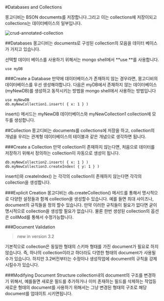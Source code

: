 #Databases and Collections

몽고디비는 BSON documents를 저장합니다.그리고 이는 collections에 저장이되고 collections는 데이터베이스의 일부입니다.

![crud-annotated-collection](https://docs.mongodb.com/manual/_images/crud-annotated-collection.png)

##Databases
몽고디비는 documents로 구성된 collection의 모음을 데이터 베이스가 가지고 있습니다.

선택할 데이터 베이스를 사용하기 위해서는 mongo shell에서 **use <db> **를 사용합니다.

```
use myDB
```

###Create a Database
만약에 데이터베이스가 존재하지 않는 경우라면, 몽고디비의 데이터베이스를 우선 생성해야합니다. 다음은 myDB에서 존재하지 않는 데이터베이스(myNewDB)를 생성하고 동작시키는 방법을 mongo shell에서 사용하는 방법입니다

```
use myNewDB
db.myNewCollection1.insert( { x: 1 } )
```

insert() 메서드는 myNewDB 데이터베이스와 myNewCollection1 collection에 모두를 생성합니다.

##Collection
몽고디비는 documents를 collections에 저장을 하고, collection의 개념을 우리는 관계형 데이터베이스의 테이블과 같은 개념으로 생각하면 됩니다.

###Create a Collection
만약 collection이 존재하지 않는다면, 처음으로 데이터를 저장하기 위해서 정의하는 collection이 자동으로 생성이 됩니다.

```
db.myNewCollection2.insert( { x: 1 } )
db.myNewCollection3.createIndex( { y: 1 } )
```

insert()와 createIndex() 는 각각의 collection이 존재하지 않는다면 각각의 collection을 생성합니다.

###Explicit Creation
몽고디비는 db.createCollection() 메서드를 통해서 명시적으로  다양한 설정들과 함께 collection을 생성할수 있습니다.
예를 들면 최대 사이즈나, document의 규칙들을 정의 할수 있습니다. 만약 이러한 규칙들이 필요가 없다면 굳이 명시적으로 collection을 생성할 필요가 없습니다.
물론 한번 생성된 collection의 옵션은 collMod를 통해서 수정가능합니다.

###Document Validation
> new in version 3.2

기본적으로 collection은 동일한 형태의 스키마 형태를 가진 document가 필요로 하지 않습니다. 즉, 하나의 collection이라고 하더라도 다영한 형태의 document가 사용될수가 있습니다.
하지만 3.2버전부터는 수정이나 생성작업에 document의 규칙을 강제시킬수가 있습니다.

###Modifying Document Structure
collection내의 document의 구조를 변경하기 위해서, 예를들면 새로운 필드를 추가하거나 이미 존재하는 필드를 삭제하는 작업등 새로운 형태의 document를 사용하기 위해서는 그냥 변경된 형태의 구조로 해당 document를 업데이트 시키면됩니다.
